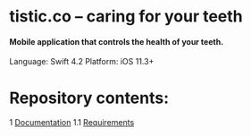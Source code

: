 # tistic.co – caring for your teeth

#### Mobile application that controls the health of your teeth.


Language: Swift 4.2
Platform: iOS 11.3+

# Repository contents:
1 [Documentation](docs)
1.1 [Requirements](docs/Requirements.md)



